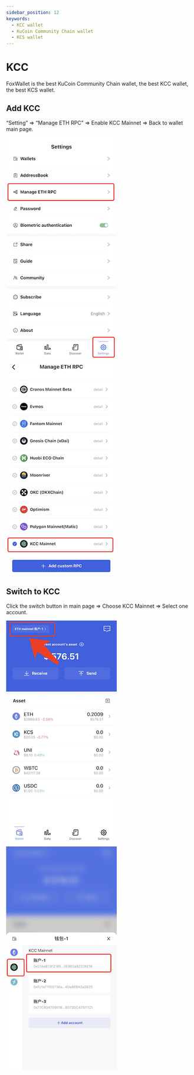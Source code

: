 ```yaml
---
sidebar_position: 12
keywords:
  - KCC wallet
  - KuCoin Community Chain wallet
  - KCS wallet
---
```


# KCC

FoxWallet is the best KuCoin Community Chain wallet, the best KCC wallet, the best KCS wallet.

## Add KCC

“Setting” => “Manage ETH RPC” => Enable KCC Mainnet => Back to wallet main page.

![](../img/manage-eth-rpc.png)![](../img/add-kcc.png)

## Switch to KCC

Click the switch button in main page => Choose KCC Mainnet => Select one account.

![](../img/switch-network.png)![](../img/switch-kcc.png)